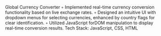 Global Currency Converter
◦ Implemented real-time currency conversion functionality based on live exchange rates.
◦ Designed an intuitive UI with dropdown menus for selecting currencies, enhanced by country
flags for clear identification.
◦ Utilized JavaScript forDOM manipulation to display real-time conversion results.
Tech Stack: JavaScript, CSS, HTML
